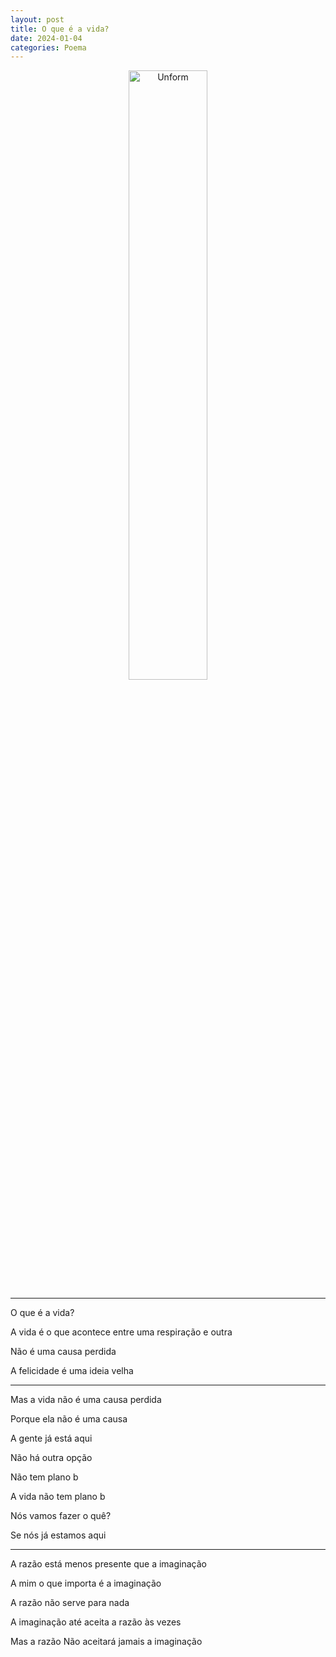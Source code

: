 ```yaml
---
layout: post
title: O que é a vida?
date: 2024-01-04
categories: Poema
---
```


<p align="center">
<img src="{{ site.baseurl }}/images/2024-01-04-O-que-e-a-vida.png" 
height="50%" width="50%" alt="Unform" />
</p>

---

O que é a vida?

A vida é o que acontece entre uma respiração e outra 

Não é uma causa perdida

A felicidade é uma ideia velha 

---
Mas a vida não é uma causa perdida 

Porque ela não é uma causa 

A gente já está aqui 

Não há outra opção 

Não tem plano b 

A vida não tem plano b 

Nós vamos fazer o quê?

Se nós já estamos aqui 

---

A razão está menos presente que a imaginação 

A mim o que importa é a imaginação 

A razão não serve para nada 

A imaginação até aceita a razão às vezes 

Mas a razão Não aceitará jamais a imaginação